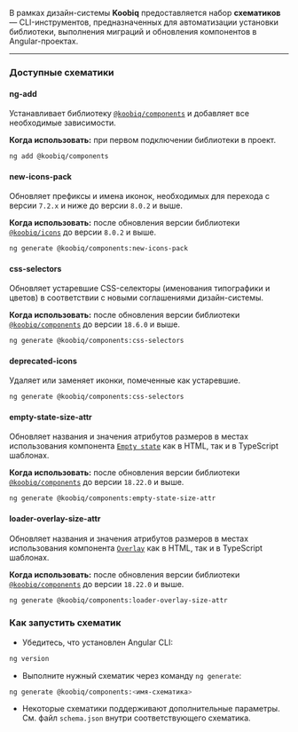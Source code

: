В рамках дизайн-системы **Koobiq** предоставляется набор **схематиков** — CLI-инструментов, предназначенных для автоматизации установки библиотеки, выполнения миграций и обновления компонентов в Angular-проектах.

---

### Доступные схематики

#### ng-add

Устанавливает библиотеку [`@koobiq/components`](https://github.com/koobiq/angular-components) и добавляет все необходимые зависимости.

**Когда использовать:** при первом подключении библиотеки в проект.

```bash
ng add @koobiq/components
```

#### new-icons-pack

Обновляет префиксы и имена иконок, необходимых для перехода с версии `7.2.x` и ниже до версии `8.0.2` и выше.

**Когда использовать:** после обновления версии библиотеки [`@koobiq/icons`](https://github.com/koobiq/icons) до версии `8.0.2` и выше.

```bash
ng generate @koobiq/components:new-icons-pack
```

#### css-selectors

Обновляет устаревшие CSS-селекторы (именования типографики и цветов) в соответствии с новыми соглашениями дизайн-системы.

**Когда использовать:** после обновления версии библиотеки [`@koobiq/components`](https://github.com/koobiq/angular-components) до версии `18.6.0` и выше.

```bash
ng generate @koobiq/components:css-selectors
```

#### deprecated-icons

Удаляет или заменяет иконки, помеченные как устаревшие.

```bash
ng generate @koobiq/components:css-selectors
```

#### empty-state-size-attr

Обновляет названия и значения атрибутов размеров в местах использования компонента [`Empty state`](https://koobiq.io/ru/components/empty-state/overview) как в HTML, так и в TypeScript шаблонах.

**Когда использовать:** после обновления версии библиотеки [`@koobiq/components`](https://github.com/koobiq/angular-components) до версии `18.22.0` и выше.

```bash
ng generate @koobiq/components:empty-state-size-attr
```

#### loader-overlay-size-attr

Обновляет названия и значения атрибутов размеров в местах использования компонента [`Overlay`](https://koobiq.io/ru/components/loader-overlay/overview) как в HTML, так и в TypeScript шаблонах.

**Когда использовать:** после обновления версии библиотеки [`@koobiq/components`](https://github.com/koobiq/angular-components) до версии `18.22.0` и выше.

```bash
ng generate @koobiq/components:loader-overlay-size-attr
```

### Как запустить схематик

- Убедитесь, что установлен Angular CLI:

```bash
ng version
```

- Выполните нужный схематик через команду `ng generate`:

```bash
ng generate @koobiq/components:<имя-схематика>
```

- Некоторые схематики поддерживают дополнительные параметры. См. файл `schema.json` внутри соответствующего схематика.
